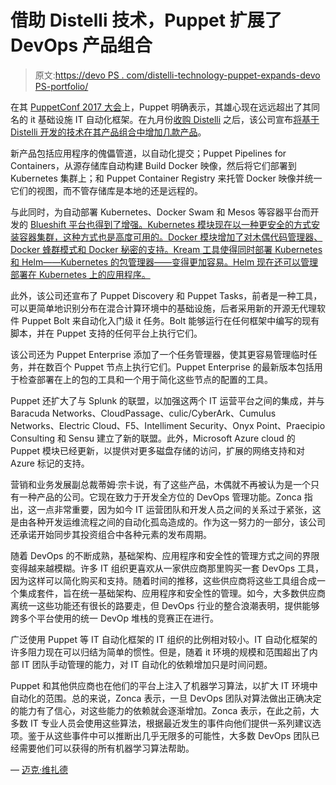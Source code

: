 # 借助 Distelli 技术，Puppet 扩展了 DevOps 产品组合

> 原文:[https://devo PS . com/distelli-technology-puppet-expands-devo PS-portfolio/](https://devops.com/distelli-technology-puppet-expands-devops-portfolio/)

在其 [PuppetConf 2017 大会](https://puppet.com/community/events/puppetconf/puppetconf-2017)上，Puppet 明确表示，其雄心现在远远超出了其同名的 it 基础设施 IT 自动化框架。在九月份[收购 Distelli](https://puppet.com/products/capabilities/puppet-acquires-distelli-fuel-new-age-automation-across-software-delivery) 之后，该公司宣布[将基于 Distelli 开发的技术在其产品组合中增加几款产品](https://puppet.com/company/press-room/releases/puppet-adds-new-products-partnerships-and-executives-company-ushers-new)。

新产品包括应用程序的傀儡管道，以自动化提交；Puppet Pipelines for Containers，从源存储库自动构建 Build Docker 映像，然后将它们部署到 Kubernetes 集群上；和 Puppet Container Registry 来托管 Docker 映像并统一它们的视图，而不管存储库是本地的还是远程的。

与此同时，为自动部署 Kubernetes、Docker Swam 和 Mesos 等容器平台而开发的 [Blueshift 平台也得到了增强。Kubernetes 模块现在以一种更安全的方式安装容器集群，这种方式也是高度可用的。Docker 模块增加了对木偶代码管理器、Docker 蜂群模式和 Docker 秘密的支持。Kream 工具使得同时部署 Kubernetes 和 Helm——Kubernetes 的包管理器——变得更加容易。Helm 现在还可以管理部署在 Kubernetes 上的应用程序。](https://containerjournal.com/2016/04/07/puppet-launches-project-blueshift-provide-bridge-container-future/)

此外，该公司还宣布了 Puppet Discovery 和 Puppet Tasks，前者是一种工具，可以更简单地识别分布在混合计算环境中的基础设施，后者采用新的开源无代理软件 Puppet Bolt 来自动化入门级 it 任务。Bolt 能够运行在任何框架中编写的现有脚本，并在 Puppet 支持的任何平台上执行它们。

该公司还为 Puppet Enterprise 添加了一个任务管理器，使其更容易管理临时任务，并在数百个 Puppet 节点上执行它们。Puppet Enterprise 的最新版本包括用于检查部署在上的包的工具和一个用于简化这些节点的配置的工具。

Puppet 还扩大了与 Splunk 的联盟，以加强这两个 IT 运营平台之间的集成，并与 Baracuda Networks、CloudPassage、culic/CyberArk、Cumulus Networks、Electric Cloud、F5、Intelliment Security、Onyx Point、Praecipio Consulting 和 Sensu 建立了新的联盟。此外，Microsoft Azure cloud 的 Puppet 模块已经更新，以提供对更多磁盘存储的访问，扩展的网络支持和对 Azure 标记的支持。

营销和业务发展副总裁蒂姆·宗卡说，有了这些产品，木偶就不再被认为是一个只有一种产品的公司。它现在致力于开发全方位的 DevOps 管理功能。Zonca 指出，这一点非常重要，因为如今 IT 运营团队和开发人员之间的关系过于紧张，这是由各种开发运维流程之间的自动化孤岛造成的。作为这一努力的一部分，该公司还承诺开始同步其投资组合中各种元素的发布周期。

随着 DevOps 的不断成熟，基础架构、应用程序和安全性的管理方式之间的界限变得越来越模糊。许多 IT 组织更喜欢从一家供应商那里购买一套 DevOps 工具，因为这样可以简化购买和支持。随着时间的推移，这些供应商将这些工具组合成一个集成套件，旨在统一基础架构、应用程序和安全性的管理。如今，大多数供应商离统一这些功能还有很长的路要走，但 DevOps 行业的整合浪潮表明，提供能够跨多个平台使用的统一 DevOp 堆栈的竞赛正在进行。

广泛使用 Puppet 等 IT 自动化框架的 IT 组织的比例相对较小。IT 自动化框架的许多阻力现在可以归结为简单的惯性。但是，随着 it 环境的规模和范围超出了内部 IT 团队手动管理的能力，对 IT 自动化的依赖增加只是时间问题。

Puppet 和其他供应商也在他们的平台上注入了机器学习算法，以扩大 IT 环境中自动化的范围。总的来说，Zonca 表示，一旦 DevOps 团队对算法做出正确决定的能力有了信心，对这些能力的依赖就会逐渐增加。Zonca 表示，在此之前，大多数 IT 专业人员会使用这些算法，根据最近发生的事件向他们提供一系列建议选项。鉴于从这些事件中可以推断出几乎无限多的可能性，大多数 DevOps 团队已经需要他们可以获得的所有机器学习算法帮助。

— [迈克·维扎德](https://devops.com/author/mike-vizard/)